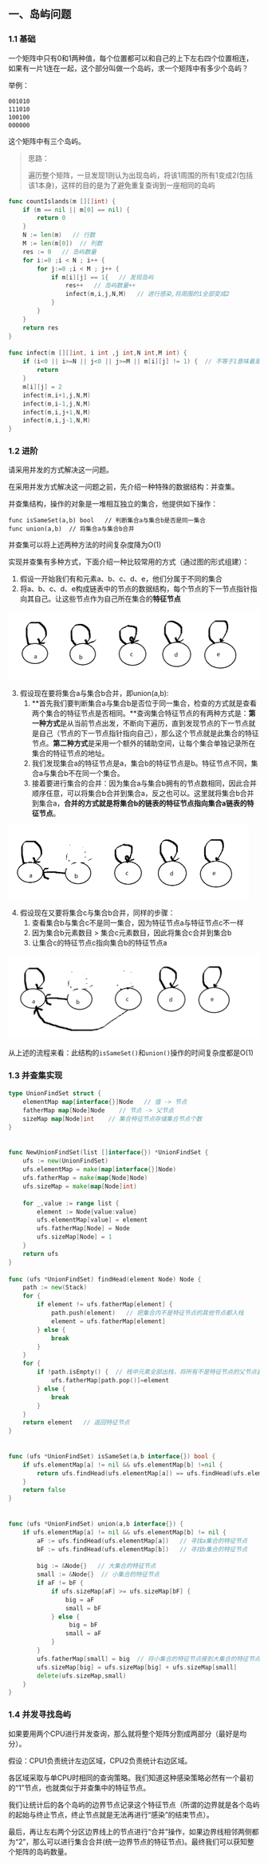 ## 一、岛屿问题

### 1.1 基础

一个矩阵中只有0和1两种值，每个位置都可以和自己的上下左右四个位置相连，如果有一片1连在一起，这个部分叫做一个岛屿，求一个矩阵中有多少个岛屿？

举例：

```
001010
111010
100100
000000
```

这个矩阵中有三个岛屿。

> 思路：
>
> 遍历整个矩阵，一旦发现1则认为出现岛屿，将该1周围的所有1变成2(包括该1本身)，这样的目的是为了避免重复查询到一座相同的岛屿

```go
func countIslands(m [][]int) {
    if (m == nil || m[0] == nil) {
        return 0
    }
    N := len(m)   // 行数
    M := len(m[0])  // 列数
    res := 0   // 岛屿数量
    for i:=0 ;i < N ; i++ {
        for j:=0 ;i < M ; j++ {
            if m[i][j] == 1{   // 发现岛屿
                res++   // 岛屿数量++
                infect(m,i,j,N,M)   // 进行感染,将周围的1全部变成2
            }
        }
    }
    return res
}

func infect(m [][]int, i int ,j int,N int,M int) {
    if (i<0 || i>=N || j<0 || j>=M || m[i][j] != 1) {  // 不等于1意味着是0或者2
        return
    }
    m[i][j] = 2
    infect(m,i+1,j,N,M)
    infect(m,i-1,j,N,M)
    infect(m,i,j+1,N,M)
    infect(m,i,j-1,N,M)
}
```

### 1.2 进阶

请采用并发的方式解决这一问题。

在采用并发方式解决这一问题之前，先介绍一种特殊的数据结构：并查集。

并查集结构，操作的对象是一堆相互独立的集合，他提供如下操作：

```
func isSameSet(a,b) bool   // 判断集合a与集合b是否是同一集合
func union(a,b)  // 将集合a与集合b合并
```

并查集可以将上述两种方法的时间复杂度降为O(1)

实现并查集有多种方式，下面介绍一种比较常用的方式（通过图的形式组建）：

1. 假设一开始我们有和元素a、b、c、d、e，他们分属于不同的集合
2. 将a、b、c、d、e构成链表中的节点的数据结构，每个节点的下一节点指针指向其自己。让这些节点作为自己所在集合的**特征节点**

<img src="18.有序表与归并表.assets/image-20230414110933693.png" alt="image-20230414110933693" style="zoom:50%;" />

3. 假设现在要将集合a与集合b合并，即union(a,b):
   1. **首先我们要判断集合a与集合b是否位于同一集合，检查的方式就是查看两个集合的特征节点是否相同。**查询集合特征节点的有两种方式是：**第一种方式**是从当前节点出发，不断向下遍历，直到发现节点的下一节点就是自己（节点的下一节点指针指向自己），那么这个节点就是此集合的特征节点。**第二种方式**是采用一个额外的辅助空间，让每个集合单独记录所在集合的特征节点的地址。
   2. 我们发现集合a的特征节点是a，集合b的特征节点是b。特征节点不同，集合a与集合b不在同一个集合。
   3. 接着要进行集合的合并：因为集合a与集合b拥有的节点数相同，因此合并顺序任意，可以将集合b合并到集合a，反之也可以。这里就将集合b合并到集合a，**合并的方式就是将集合b的链表的特征节点指向集合a链表的特征节点**。

<img src="18.有序表与归并表.assets/image-20230414111024952.png" alt="image-20230414111024952" style="zoom:50%;" />

4. 假设现在又要将集合c与集合b合并，同样的步骤：
   1. 查看集合b与集合c不是同一集合，因为特征节点a与特征节点c不一样
   2. 因为集合b元素数目 > 集合c元素数目，因此将集合c合并到集合b
   3. 让集合c的特征节点c指向集合b的特征节点a

<img src="18.有序表与归并表.assets/image-20230414111305149.png" alt="image-20230414111305149" style="zoom:50%;" />

从上述的流程来看：此结构的`isSameSet()`和`union()`操作的时间复杂度都是O(1)

### 1.3 并查集实现

```go
type UnionFindSet struct {
    elementMap map[interface{}]Node   // 值 -> 节点
    fatherMap map[Node]Node    // 节点 -> 父节点
    sizeMap map[Node]int    // 集合特征节点存储集合节点个数
}


func NewUnionFindSet(list []interface{}) *UnionFindSet {
    ufs := new(UnionFindSet)
    ufs.elementMap = make(map[interface{}]Node)
    ufs.fatherMap = make(map[Node]Node)
    ufs.sizeMap = make(map[Node]int)
    
    for _,value := range list {
        element := Node{value:value}
        ufs.elementMap[value] = element
        ufs.fatherMap[Node] = Node
        ufs.sizeMap[Node] = 1
    }
    return ufs
}

func (ufs *UnionFindSet) findHead(element Node) Node {
    path := new(Stack)
    for {
        if element != ufs.fatherMap[element] {
            path.push(element)   // 把集合内不是特征节点的其他节点都入栈
            element = ufs.fatherMap[element]
        } else {
            break
        }
    }
    for {
        if !path.isEmpty() {  // 栈中元素全部出栈，将所有不是特征节点的父节点直接设置为特征节点，更加方便后续的查询
            ufs.fatherMap[path.pop()]=element
        } else {
            break
        }
    }
    return element   // 返回特征节点
}


func (ufs *UnionFindSet) isSameSet(a,b interface{}) bool {
    if ufs.elementMap[a] != nil && ufs.elementMap[b] !=nil {
        return ufs.findHead(ufs.elementMap[a]) == ufs.findHead(ufs.elementMap[b])
    }
    return false
}


func (ufs *UnionFindSet) union(a,b interface{}) {
    if ufs.elementMap[a] != nil && ufs.elementMap[b] != nil {
        aF := ufs.findHead(ufs.elementMap[a])   // 寻找a集合的特征节点
        bF := ufs.findHead(ufs.elementMap[b])   // 寻找b集合的特征节点
        
        big := &Node{}   // 大集合的特征节点
        small := &Node{}  // 小集合的特征节点
        if aF != bF {
            if ufs.sizeMap[aF] >= ufs.sizeMap[bF] {
                big = aF
                small = bF
            } else {
                 big = bF
                small = aF
            }
        }
        ufs.fatherMap[small] = big  // 将小集合的特征节点接到大集合的特征节点上
        ufs.sizeMap[big] = ufs.sizeMap[big] + ufs.sizeMap[small]
        delete(ufs.sizeMap,small)
    }
}
```

### 1.4 并发寻找岛屿

如果要用两个CPU进行并发查询，那么就将整个矩阵分割成两部分（最好是均分）。

假设：CPU1负责统计左边区域，CPU2负责统计右边区域。

各区域采取与单CPU时相同的查询策略。我们知道这种感染策略必然有一个最初的“1”节点，也就类似于并查集中的特征节点。

我们让统计后的各个岛屿的边界节点记录这个特征节点（所谓的边界就是各个岛屿的起始与终止节点，终止节点就是无法再进行“感染”的结束节点）。

最后，再让左右两个分区边界线上的节点进行“合并”操作，如果边界线相邻两侧都为“2”，那么可以进行集合合并(统一边界节点的特征节点)。最终我们可以获知整个矩阵的岛屿数量。